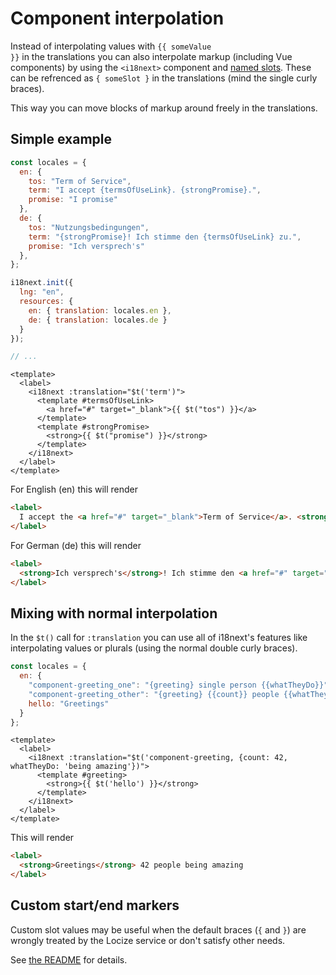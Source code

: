 # Component interpolation

Instead of interpolating values with <code v-pre>{{ someValue }}</code> in the translations you can also interpolate markup (including Vue components) by using the `<i18next>` component and [named slots](https://vuejs.org/guide/components/slots.html#named-slots). These can be refrenced as `{ someSlot }` in the translations (mind the single curly braces).

This way you can move blocks of markup around freely in the translations.

## Simple example

```javascript
const locales = {
  en: {
    tos: "Term of Service",
    term: "I accept {termsOfUseLink}. {strongPromise}.",
    promise: "I promise"
  },
  de: {
    tos: "Nutzungsbedingungen",
    term: "{strongPromise}! Ich stimme den {termsOfUseLink} zu.",
    promise: "Ich versprech's"
  },
};

i18next.init({
  lng: "en",
  resources: {
    en: { translation: locales.en },
    de: { translation: locales.de }
  }
});

// ...
```

```vue
<template>
  <label>
    <i18next :translation="$t('term')">
      <template #termsOfUseLink>
        <a href="#" target="_blank">{{ $t("tos") }}</a>
      </template>
      <template #strongPromise>
        <strong>{{ $t("promise") }}</strong>
      </template>
    </i18next>
  </label>
</template>
```


For English (en) this will render
```html
<label>
  I accept the <a href="#" target="_blank">Term of Service</a>. <strong>I promise</strong>.
</label>
```

For German (de) this will render
```html
<label>
  <strong>Ich versprech's</strong>! Ich stimme den <a href="#" target="_blank">Nutzungsbedingungen</a> zu.
</label>
```

## Mixing with normal interpolation

In the `$t()` call for `:translation` you can use all of i18next's features like interpolating values or plurals (using the normal double curly braces).

```javascript
const locales = {
  en: {
    "component-greeting_one": "{greeting} single person {{whatTheyDo}}",
    "component-greeting_other": "{greeting} {{count}} people {{whatTheyDo}}",
    hello: "Greetings"
  }
};
```

```vue
<template>
  <label>
    <i18next :translation="$t('component-greeting, {count: 42, whatTheyDo: 'being amazing'})">
      <template #greeting>
        <strong>{{ $t('hello') }}</strong>
      </template>
    </i18next>
  </label>
</template>
```

This will render
```html
<label>
  <strong>Greetings</strong> 42 people being amazing
</label>
```

## Custom start/end markers <Badge type="tip" text="Since 2.2.0" />

Custom slot values may be useful when the default braces (`{` and `}`) are wrongly treated by the Locize service or don't satisfy other needs.

See [the README](https://github.com/i18next/i18next-vue/tree/main#custom-slot-values) for details.
